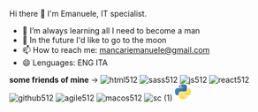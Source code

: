 Hi there 👋
I'm Emanuele, IT specialist.

- 🌱 I’m always learning all I need to become a man 
- 👯 In the future I'd like to go to the moon
- 📫 How to reach me: mancariemanuele@gmail.com
- 😄 Lenguages: ENG ITA
<!-- - ⚡ Fun fact: lot of -->

**some friends of mine** -> 
![html512](https://user-images.githubusercontent.com/77243049/132858661-c981d7f4-c3be-4540-8a17-ae3a44ba5d27.png)
![sass512](https://user-images.githubusercontent.com/77243049/132858718-30113c4d-11cb-4cb7-a1f9-3355d464a8d5.png)
![js512](https://user-images.githubusercontent.com/77243049/132858750-7009a8b0-6efb-4450-a813-1aee15638202.png)
![react512](https://user-images.githubusercontent.com/77243049/132858849-6b6854d9-2b20-47e9-a541-e040bdd6d782.png)
![github512](https://user-images.githubusercontent.com/77243049/132858883-e91498f8-e6d6-48dd-85b9-c42eb2de0a42.png)
![agile512](https://user-images.githubusercontent.com/77243049/132858607-27c0d9fd-56cc-4886-8ed7-e85e92b1a34e.png)
![macos512](https://user-images.githubusercontent.com/77243049/132858910-476bc76e-c3d8-4217-a60a-8c8e1d8706f7.png)
![sc (1)](https://user-images.githubusercontent.com/77243049/145665391-8d7102e2-15e4-4481-b1f7-3fd1b0510565.png)
![python](https://github.com/ManuMannar0/ManuMannar0/blob/main/Python.png?raw=true)

